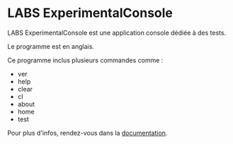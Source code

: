 # LABS ExperimentalConsole
LABS ExperimentalConsole est une application console dédiée à des tests.

Le programme est en anglais.

Ce programme inclus plusieurs commandes comme :
* ver
* help
* clear
* cl
* about
* home
* test

Pour plus d'infos, rendez-vous dans la [documentation](https://github.com/Leo-Corporation/LABS-ExperimentalConsole/wiki).
